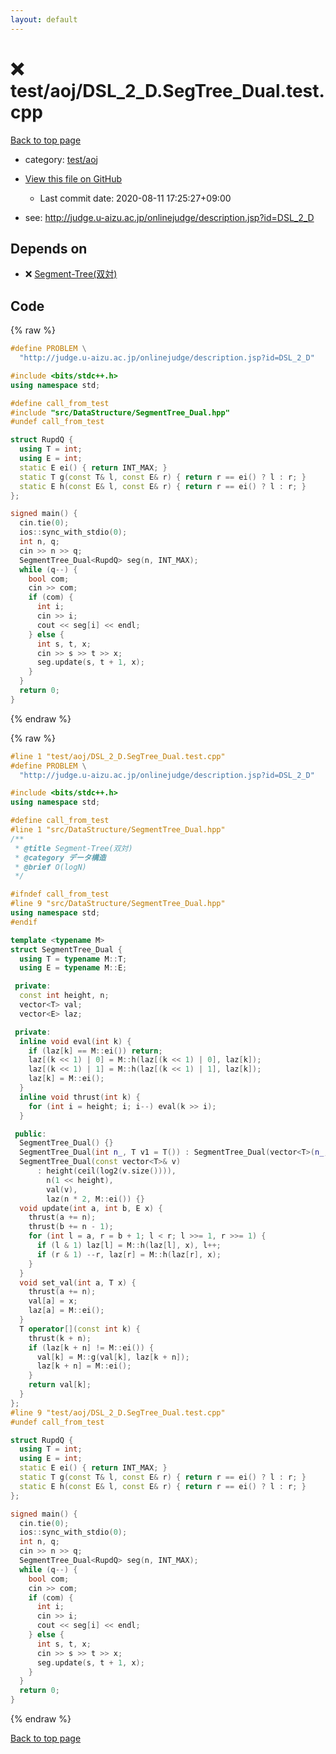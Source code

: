 ```yaml
---
layout: default
---
```


<!-- mathjax config similar to math.stackexchange -->
<script type="text/javascript" async
  src="https://cdnjs.cloudflare.com/ajax/libs/mathjax/2.7.5/MathJax.js?config=TeX-MML-AM_CHTML">
</script>
<script type="text/x-mathjax-config">
  MathJax.Hub.Config({
    TeX: { equationNumbers: { autoNumber: "AMS" }},
    tex2jax: {
      inlineMath: [ ['$','$'] ],
      processEscapes: true
    },
    "HTML-CSS": { matchFontHeight: false },
    displayAlign: "left",
    displayIndent: "2em"
  });
</script>

<script type="text/javascript" src="https://cdnjs.cloudflare.com/ajax/libs/jquery/3.4.1/jquery.min.js"></script>
<script src="https://cdn.jsdelivr.net/npm/jquery-balloon-js@1.1.2/jquery.balloon.min.js" integrity="sha256-ZEYs9VrgAeNuPvs15E39OsyOJaIkXEEt10fzxJ20+2I=" crossorigin="anonymous"></script>
<script type="text/javascript" src="../../../assets/js/copy-button.js"></script>
<link rel="stylesheet" href="../../../assets/css/copy-button.css" />


# :x: test/aoj/DSL_2_D.SegTree_Dual.test.cpp

<a href="../../../index.html">Back to top page</a>

* category: <a href="../../../index.html#0d0c91c0cca30af9c1c9faef0cf04aa9">test/aoj</a>
* <a href="{{ site.github.repository_url }}/blob/master/test/aoj/DSL_2_D.SegTree_Dual.test.cpp">View this file on GitHub</a>
    - Last commit date: 2020-08-11 17:25:27+09:00


* see: <a href="http://judge.u-aizu.ac.jp/onlinejudge/description.jsp?id=DSL_2_D">http://judge.u-aizu.ac.jp/onlinejudge/description.jsp?id=DSL_2_D</a>


## Depends on

* :x: <a href="../../../library/src/DataStructure/SegmentTree_Dual.hpp.html">Segment-Tree(双対)</a>


## Code

<a id="unbundled"></a>
{% raw %}
```cpp
#define PROBLEM \
  "http://judge.u-aizu.ac.jp/onlinejudge/description.jsp?id=DSL_2_D"

#include <bits/stdc++.h>
using namespace std;

#define call_from_test
#include "src/DataStructure/SegmentTree_Dual.hpp"
#undef call_from_test

struct RupdQ {
  using T = int;
  using E = int;
  static E ei() { return INT_MAX; }
  static T g(const T& l, const E& r) { return r == ei() ? l : r; }
  static E h(const E& l, const E& r) { return r == ei() ? l : r; }
};

signed main() {
  cin.tie(0);
  ios::sync_with_stdio(0);
  int n, q;
  cin >> n >> q;
  SegmentTree_Dual<RupdQ> seg(n, INT_MAX);
  while (q--) {
    bool com;
    cin >> com;
    if (com) {
      int i;
      cin >> i;
      cout << seg[i] << endl;
    } else {
      int s, t, x;
      cin >> s >> t >> x;
      seg.update(s, t + 1, x);
    }
  }
  return 0;
}
```
{% endraw %}

<a id="bundled"></a>
{% raw %}
```cpp
#line 1 "test/aoj/DSL_2_D.SegTree_Dual.test.cpp"
#define PROBLEM \
  "http://judge.u-aizu.ac.jp/onlinejudge/description.jsp?id=DSL_2_D"

#include <bits/stdc++.h>
using namespace std;

#define call_from_test
#line 1 "src/DataStructure/SegmentTree_Dual.hpp"
/**
 * @title Segment-Tree(双対)
 * @category データ構造
 * @brief O(logN)
 */

#ifndef call_from_test
#line 9 "src/DataStructure/SegmentTree_Dual.hpp"
using namespace std;
#endif

template <typename M>
struct SegmentTree_Dual {
  using T = typename M::T;
  using E = typename M::E;

 private:
  const int height, n;
  vector<T> val;
  vector<E> laz;

 private:
  inline void eval(int k) {
    if (laz[k] == M::ei()) return;
    laz[(k << 1) | 0] = M::h(laz[(k << 1) | 0], laz[k]);
    laz[(k << 1) | 1] = M::h(laz[(k << 1) | 1], laz[k]);
    laz[k] = M::ei();
  }
  inline void thrust(int k) {
    for (int i = height; i; i--) eval(k >> i);
  }

 public:
  SegmentTree_Dual() {}
  SegmentTree_Dual(int n_, T v1 = T()) : SegmentTree_Dual(vector<T>(n_, v1)) {}
  SegmentTree_Dual(const vector<T>& v)
      : height(ceil(log2(v.size()))),
        n(1 << height),
        val(v),
        laz(n * 2, M::ei()) {}
  void update(int a, int b, E x) {
    thrust(a += n);
    thrust(b += n - 1);
    for (int l = a, r = b + 1; l < r; l >>= 1, r >>= 1) {
      if (l & 1) laz[l] = M::h(laz[l], x), l++;
      if (r & 1) --r, laz[r] = M::h(laz[r], x);
    }
  }
  void set_val(int a, T x) {
    thrust(a += n);
    val[a] = x;
    laz[a] = M::ei();
  }
  T operator[](const int k) {
    thrust(k + n);
    if (laz[k + n] != M::ei()) {
      val[k] = M::g(val[k], laz[k + n]);
      laz[k + n] = M::ei();
    }
    return val[k];
  }
};
#line 9 "test/aoj/DSL_2_D.SegTree_Dual.test.cpp"
#undef call_from_test

struct RupdQ {
  using T = int;
  using E = int;
  static E ei() { return INT_MAX; }
  static T g(const T& l, const E& r) { return r == ei() ? l : r; }
  static E h(const E& l, const E& r) { return r == ei() ? l : r; }
};

signed main() {
  cin.tie(0);
  ios::sync_with_stdio(0);
  int n, q;
  cin >> n >> q;
  SegmentTree_Dual<RupdQ> seg(n, INT_MAX);
  while (q--) {
    bool com;
    cin >> com;
    if (com) {
      int i;
      cin >> i;
      cout << seg[i] << endl;
    } else {
      int s, t, x;
      cin >> s >> t >> x;
      seg.update(s, t + 1, x);
    }
  }
  return 0;
}

```
{% endraw %}

<a href="../../../index.html">Back to top page</a>

